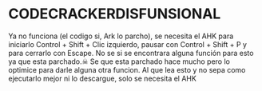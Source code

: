 # CODECRACKERDISFUNSIONAL
Ya no funciona (el codigo si, Ark lo parcho), se necesita el AHK para iniciarlo Control + Shift + Clic izquierdo,  pausar con Control + Shift + P y para cerrarlo con Escape.
No se si se encontrara alguna función para esto ya que esta parchado.☠ 
Se que esta parchado hace mucho pero lo optimice para darle alguna otra funcion.
Al que lea esto y no sepa como ejecutarlo mejor ni lo descargue, solo se necesita el AHK
